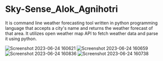 # Sky-Sense_Alok_Agnihotri
It is command line weather forecasting tool written in python programming language that accepts a city's name and returns the weather forecast of that area. It utilizes open weather map API to fetch weather data and parse it using python. 


![Screenshot 2023-06-24 160621](https://github.com/Fastest-Coder-First/Sky-Sense_Alok_Agnihotri/assets/96953120/e747f68b-f88e-4008-9043-2e6abc615fd1)
![Screenshot 2023-06-24 160659](https://github.com/Fastest-Coder-First/Sky-Sense_Alok_Agnihotri/assets/96953120/6265b634-3e46-479b-884e-85ed4132a0f9)
![Screenshot 2023-06-24 160836](https://github.com/Fastest-Coder-First/Sky-Sense_Alok_Agnihotri/assets/96953120/1bc698ba-8b94-436f-8783-071e05140b12)
![Screenshot 2023-06-24 160738](https://github.com/Fastest-Coder-First/Sky-Sense_Alok_Agnihotri/assets/96953120/b1d29a84-3a25-4efb-a2d0-12851b99e37e)


